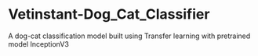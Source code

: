 # Vetinstant-Dog_Cat_Classifier
A dog-cat classification model built using Transfer learning with pretrained model InceptionV3
